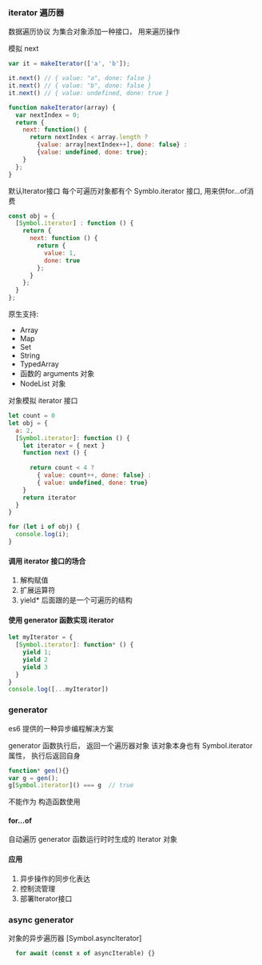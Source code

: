 

### iterator 遍历器
数据遍历协议 
为集合对象添加一种接口， 用来遍历操作  

模拟 next
```js
var it = makeIterator(['a', 'b']);

it.next() // { value: "a", done: false }
it.next() // { value: "b", done: false }
it.next() // { value: undefined, done: true }

function makeIterator(array) {
  var nextIndex = 0;
  return {
    next: function() {
      return nextIndex < array.length ?
        {value: array[nextIndex++], done: false} :
        {value: undefined, done: true};
    }
  };
}
```

默认Iterator接口
每个可遍历对象都有个 Symblo.iterator 接口, 用来供for...of消费

```js
const obj = {
  [Symbol.iterator] : function () {
    return {
      next: function () {
        return {
          value: 1,
          done: true
        };
      }
    };
  }
};
```
原生支持:
  - Array
  - Map
  - Set
  - String
  - TypedArray
  - 函数的 arguments 对象
  - NodeList 对象

对象模拟 iterator 接口
```js
let count = 0
let obj = {
  a: 2,
  [Symbol.iterator]: function () {
    let iterator = { next }
    function next () {
      
      return count < 4 ?
        { value: count++, done: false} :
        { value: undefined, done: true}
    }
    return iterator 
  }
}

for (let i of obj) {
  console.log(i);
}
```


#### 调用 iterator 接口的场合

1. 解构赋值
2. 扩展运算符
3. yield* 后面跟的是一个可遍历的结构



#### 使用 generator 函数实现 iterator

```js
let myIterator = {
  [Symbol.iterator]: function* () {
    yield 1;
    yield 2
    yield 3
  }
}
console.log([...myIterator])
```


### generator

es6 提供的一种异步编程解决方案  

generator 函数执行后， 返回一个遍历器对象
该对象本身也有 Symbol.iterator 属性， 执行后返回自身

```js
function* gen(){}
var g = gen();
g[Symbol.iterator]() === g  // true
```

不能作为 构造函数使用 


#### for...of
自动遍历 generator 函数运行时时生成的 Iterator 对象


#### 应用

1. 异步操作的同步化表达
2. 控制流管理
3. 部署Iterator接口




### async generator

对象的异步遍历器
[Symbol.asyncIterator]
```js
  for await (const x of asyncIterable) {}
```